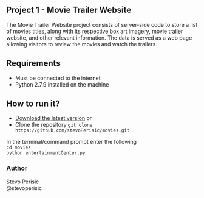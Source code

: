 <!-- name of the projects and all sub-modules and libraries (sometimes they are named different and very confusing to new users) -->
## Project 1 - Movie Trailer Website

<!-- descriptions of all the project, and all sub-modules and libraries -->
The Movie Trailer Website project consists of server-side code to store a list
of movies titles, along with its respective box art imagery, movie trailer
website, and other relevant information. The data is served as a web page 
allowing visitors to review the movies and watch the trailers.

## Requirements
<ul>
	<li>Must be connected to the internet</li>
	<li>Python 2.7.9 installed on the machine</li>
</ul>

## How to run it?
<ul>
	<li><a href="https://github.com/stevoPerisic/movies/archive/master.zip">Download the latest version</a> or</li>
	<li>Clone the repository <code>git clone https://github.com/stevoPerisic/movies.git</code></li>
</ul> 
In the terminal/command prompt enter the following<br>
<code>cd movies</code><br>
<code>python entertainmentCenter.py</code>

<!-- copyright and licensing information (or "Read LICENSE") -->

<!-- 
instruction to grab the documentation
instructions to install, configure, and to run the programs
instruction to grab the latest code and detailed instructions to build it (or quick overview and "Read INSTALL") -->

<!-- list of authors or "Read AUTHORS" -->
### Author
Stevo Perisic<br/>
@stevoperisic

<!-- instructions to submit bugs, feature requests, submit patches, join mailing list, get announcements, or join the user or dev community in other forms
other contact info (email address, website, company name, address, etc)
a brief history if it's a replacement or a fork of something else
legal notices (crypto stuff) -->